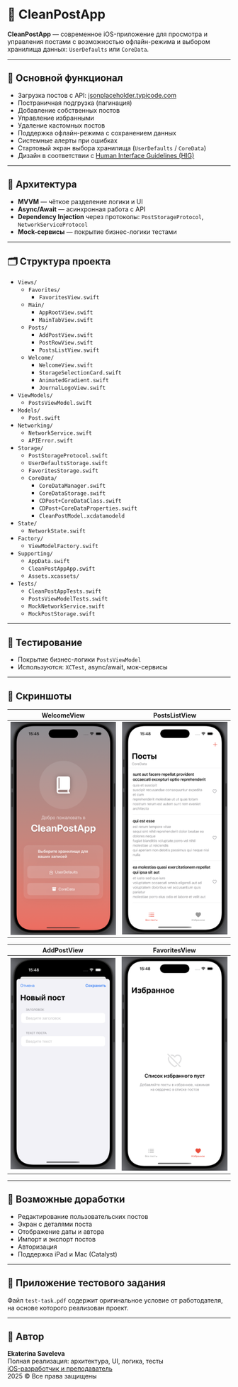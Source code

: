 # 📱 CleanPostApp

**CleanPostApp** — современное iOS-приложение для просмотра и управления постами с возможностью офлайн-режима и выбором хранилища данных: `UserDefaults` или `CoreData`.

---

## 🚀 Основной функционал

- Загрузка постов с API: [jsonplaceholder.typicode.com](https://jsonplaceholder.typicode.com)
- Постраничная подгрузка (пагинация)
- Добавление собственных постов
- Управление избранными
- Удаление кастомных постов
- Поддержка офлайн-режима с сохранением данных
- Системные алерты при ошибках
- Стартовый экран выбора хранилища (`UserDefaults` / `CoreData`)
- Дизайн в соответствии с [Human Interface Guidelines (HIG)](https://developer.apple.com/design/human-interface-guidelines/)

---

## 🧱 Архитектура

- **MVVM** — чёткое разделение логики и UI
- **Async/Await** — асинхронная работа с API
- **Dependency Injection** через протоколы: `PostStorageProtocol`, `NetworkServiceProtocol`
- **Mock-сервисы** — покрытие бизнес-логики тестами

---

## 🗂 Структура проекта

- `Views/`
  - `Favorites/`
    - `FavoritesView.swift`
  - `Main/`
    - `AppRootView.swift`
    - `MainTabView.swift`
  - `Posts/`
    - `AddPostView.swift`
    - `PostRowView.swift`
    - `PostsListView.swift`
  - `Welcome/`
    - `WelcomeView.swift`
    - `StorageSelectionCard.swift`
    - `AnimatedGradient.swift`
    - `JournalLogoView.swift`
- `ViewModels/`
  - `PostsViewModel.swift`
- `Models/`
  - `Post.swift`
- `Networking/`
  - `NetworkService.swift`
  - `APIError.swift`
- `Storage/`
  - `PostStorageProtocol.swift`
  - `UserDefaultsStorage.swift`
  - `FavoritesStorage.swift`
  - `CoreData/`
    - `CoreDataManager.swift`
    - `CoreDataStorage.swift`
    - `CDPost+CoreDataClass.swift`
    - `CDPost+CoreDataProperties.swift`
    - `CleanPostModel.xcdatamodeld`
- `State/`
  - `NetworkState.swift`
- `Factory/`
  - `ViewModelFactory.swift`
- `Supporting/`
  - `AppData.swift`
  - `CleanPostAppApp.swift`
  - `Assets.xcassets/`
- `Tests/`
  - `CleanPostAppTests.swift`
  - `PostsViewModelTests.swift`
  - `MockNetworkService.swift`
  - `MockPostStorage.swift`

---

## 🧪 Тестирование

- Покрытие бизнес-логики `PostsViewModel`
- Используются: `XCTest`, async/await, мок-сервисы

---

## 📸 Скриншоты

| WelcomeView | PostsListView |
|-------------|----------------|
| ![Welcome](./screenshots/welcome.png) | ![Posts](./screenshots/posts.png) |

| AddPostView | FavoritesView |
|-------------|----------------|
| ![NewPost](./screenshots/new_post.png) | ![Favorites](./screenshots/favorites.png) |

---

## 🧭 Возможные доработки

- Редактирование пользовательских постов
- Экран с деталями поста
- Отображение даты и автора
- Импорт и экспорт постов
- Авторизация
- Поддержка iPad и Mac (Catalyst)

---

## 📎 Приложение тестового задания

Файл `test-task.pdf` содержит оригинальное условие от работодателя, на основе которого реализован проект.

---

## 📝 Автор

**Ekaterina Saveleva**  
Полная реализация: архитектура, UI, логика, тесты  
[iOS-разработчик и преподаватель](https://t.me/indiana_jonez)  
2025 © Все права защищены
